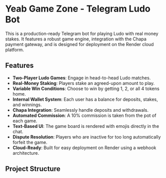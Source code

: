 # Yeab Game Zone - Telegram Ludo Bot

This is a production-ready Telegram bot for playing Ludo with real money stakes. It features a robust game engine, integration with the Chapa payment gateway, and is designed for deployment on the Render cloud platform.

## Features

- **Two-Player Ludo Games**: Engage in head-to-head Ludo matches.
- **Real-Money Staking**: Players stake an agreed-upon amount to play.
- **Variable Win Conditions**: Choose to win by getting 1, 2, or all 4 tokens home.
- **Internal Wallet System**: Each user has a balance for deposits, stakes, and winnings.
- **Chapa Integration**: Seamlessly handle deposits and withdrawals.
- **Automated Commission**: A 10% commission is taken from the pot of each game.
- **Text-Based UI**: The game board is rendered with emojis directly in the chat.
- **Dispute Resolution**: Players who are inactive for too long automatically forfeit the game.
- **Cloud-Ready**: Built for easy deployment on Render using a webhook architecture.

## Project Structure